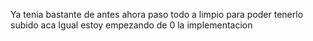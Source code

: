Ya tenia bastante de antes ahora paso todo a limpio para poder tenerlo subido aca
Igual estoy empezando de 0 la implementacion
